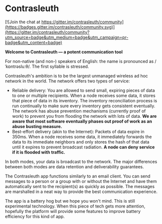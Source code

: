 # Contrasleuth

[![Join the chat at https://gitter.im/contrasleuth/community](https://badges.gitter.im/contrasleuth/community.svg)](https://gitter.im/contrasleuth/community?utm_source=badge&utm_medium=badge&utm_campaign=pr-badge&utm_content=badge)

**Welcome to Contrasleuth &mdash; a potent communication tool**

For non-native (and non-) speakers of English: the name is pronounced as /ˈkɒntrəsluːθ/. The first syllable is stressed.

Contrasleuth's ambition is to be the largest unmanaged wireless ad hoc network in the world. The network offers two types of service:

- Reliable delivery: You are allowed to send small, expiring pieces of data to one or multiple recipients. When a node receives some data, it stores that piece of data in its inventory. The inventory reconciliation process is run continually to make sure every inventory gets consistent eventually. The network has abuse prevention mechanisms (currently proof of work) to prevent you from flooding the network with lots of data. **We are aware that most software eventually phases out proof of work as an abuse busting measure.**
- Best-effort delivery (akin to the Internet): Packets of data expire in 350ms. When a node receives some data, it immediately forwards the data to its immediate neighbors and only stores the hash of that data until it expires to prevent broadcast radiation. **A node can deny service if it is flooded with traffic.**

In both modes, your data is broadcast to the network. The major differences between both modes are data retention and deliverability guarantees.

The Contrasleuth app functions similarly to an email client. You can send messages to a person or a group with or without the Internet and have them automatically sent to the recipient(s) as quickly as possible. The messages are marshalled in a neat way to provide the best communication experience.

The app is a battery hog but we hope you won't mind. This is still experimental technology. When this piece of tech gets more attention, hopefully the platform will provide some features to improve battery efficiency for this kind of app.
